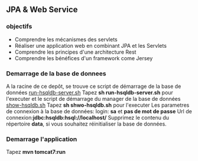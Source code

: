 ## JPA & Web Service

### objectifs
* Comprendre les mécanismes des servlets
* Réaliser une application web en combinant JPA et les Servlets
* Comprendre les principes d'une architecture Rest
* Comprendre les bénéfices d'un framework come Jersey

### Demarrage de la base de donnees
A la racine de ce depôt, se trouve ce script de démarrage de la base de données
[run-hsqldb-server.sh](https://github.com/adjagossan/tpJpaWebservice/blob/master/run-hsqldb-server.sh)
Tapez **sh run-hsqldb-server.sh** pour l'executer
et le script de démarrage du manager de la base de données [show-hsqldb.sh](https://github.com/adjagossan/tpJpaWebservice/blob/master/show-hsqldb.sh)
Tapez **sh shwo-hsqldb.sh** pour l'executer
Les parametres de connexion à la base de données:
login: **sa** et **pas de mot de passe**
Url de connexion:**jdbc:hsqldb:hsql://localhost/**
Supprimez le contenu du répertoire **data**, si vous souhaitez réinitialiser la base de données.

### Demarrage l'application
Tapez **mvn tomcat7:run**
